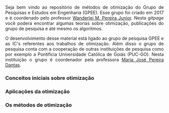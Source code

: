 <p style='text-align: justify;'>Seja bem vindo ao repositório de métodos de otimização do Grupo de Pesquisas e Estudos em Engenharia (GPEE). Esse grupo foi criado em 2017 e é coordenado pelo professor <a href="http://lattes.cnpq.br/2268506213083114">Wanderlei M. Pereira Junior</a>. Nesta <i>gitpage</i> você podera encontrar algumas teorias sobre otimização, publicações do grupo de pesquisa e até mesmo os algoritmos.</p> 

<p style='text-align: justify;'>O desenvolvimento desse material está ligado ao grupo de pesquisa GPEE e as IC's referentes aos trabalhos de otimização. Além disso o grupo de pesquisa conta com a cooperação de outras instituições de pesquisa como por exemplo a Pontifícia Universidade Católica de Goiás (PUC-GO). Nesta instituição o grupo é coordenador pela professora <a href="http://lattes.cnpq.br/5115002204148904">Maria José Pereira Dantas</a>.</p> 

### Conceitos iniciais sobre otimização
### Aplicações da otimização
### Os métodos de otimização

